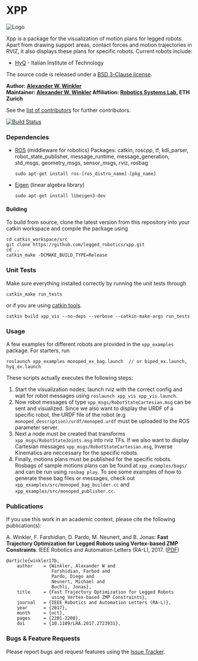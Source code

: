# XPP
![Logo](doc/logo.jpg)

Xpp is a package for the visualization of motion plans for legged robots. Apart from drawing support areas, contact forces and motion trajectories in RVIZ, it also displays these plans for specific robots. Current robots include:
- [HyQ] - Italian Institute of Technology

The source code is released under a [BSD 3-Clause license](ros_package_template/LICENSE).

**Author: [Alexander W. Winkler](https://awinkler.github.io/)  
Maintainer: [Alexander W. Winkler](https://awinkler.github.io/)
Affiliation: [Robotics Systems Lab](http://www.rsl.ethz.ch/), ETH Zurich**

See the [list of contributors](AUTHORS.txt) for further contributors.

[![Build Status](https://ci.leggedrobotics.com/buildStatus/icon?job=github_leggedrobotics/xpp/master)](https://ci.leggedrobotics.com/job/github_leggedrobotics/job/xpp/job/master/)


### Dependencies

- [ROS] (middleware for robotics)
      Packages: catkin, roscpp, tf, kdl_parser, robot_state_publisher, message_runtime, message_generation, std_msgs, geometry_msgs, sensor_msgs, rviz, rosbag
      
      sudo apt-get install ros-[ros_distro_name]-[pkg_name]
 
- [Eigen] (linear algebra library)

      sudo apt-get install libeigen3-dev

#### Building

To build from source, clone the latest version from this repository into your catkin workspace and compile the package using

    cd catkin_workspace/src
    git clone https://github.com/legged_robotics/xpp.git
    cd ..
    catkin_make -DCMAKE_BUILD_TYPE=Release


### Unit Tests

Make sure everything installed correctly by running the unit tests through

    catkin_make run_tests
    
or if you are using [catkin tools].

    catkin build xpp_vis --no-deps --verbose --catkin-make-args run_tests

### Usage

A few examples for different robots are provided in the `xpp_examples` package. For starters, run

    roslaunch xpp_examples monoped_ex_bag.launch  // or biped_ex.launch, hyq_ex.launch

These scripts actually executes the following steps:
1. Start the visualization nodes, launch rviz with the correct config and wait for robot messages using `roslaunch xpp_vis xpp_vis.launch`. 
2. Now robot messages of type `xpp_msgs/RobotStateCartesian.msg` can be sent and visualized. Since we also want to display the URDF of a specific robot, the URDF file of the robot (e.g `monoped_description)/urdf/monoped.urdf` must be uploaded to the ROS parameter server.  
3. Next a node must be created that transforms `xpp_msgs/RobotStateJoints.msg` into rviz TFs. If we also want to display Cartesian messages `xpp_msgs/RobotStateCartesian.msg`, Inverse Kinematics are neccessary for the specific robots. 
4. Finally, motions plans must be published for the specific robots. Rosbags of sample motions plans can be found at `xpp_examples/bags/` and can be run using `rosbag play`. To see some examples of how to generate these
bag files or messages, check out `xpp_examples/src/monoped_bag_builder.cc` and `xpp_examples/src/monoped_publisher.cc`.

### Publications

If you use this work in an academic context, please cite the following publication(s):

A. Winkler, F. Farshidian, D. Pardo, M. Neunert, and B. Jonas: **Fast Trajectory Optimization for Legged Robots using Vertex-based ZMP Constraints**. IEEE Robotics and Automation Letters (RA-L), 2017. ([PDF](http://dx.doi.org/10.1109/LRA.2017.2723931))

    @article{winkler17b,
        author    = {Winkler, Alexander W and 
                     Farshidian, Farbod and 
                     Pardo, Diego and 
                     Neunert, Michael and 
                     Buchli, Jonas},
        title     = {Fast Trajectory Optimization for Legged Robots 
                     using Vertex-based ZMP Constraints},
        journal   = {IEEE Robotics and Automation Letters (RA-L)},
        year      = {2017},
        month     = {oct},
        pages     = {2201-2208},
        doi       = {10.1109/LRA.2017.2723931},


### Bugs & Feature Requests

Please report bugs and request features using the [Issue Tracker](https://github.com/leggedrobotics/xpp/issues).

[HyQ]: https://www.iit.it/research/lines/dynamic-legged-systems
[ROS]: http://www.ros.org
[rviz]: http://wiki.ros.org/rviz
[catkin tools]: http://catkin-tools.readthedocs.org/
[Eigen]: http://eigen.tuxfamily.org
